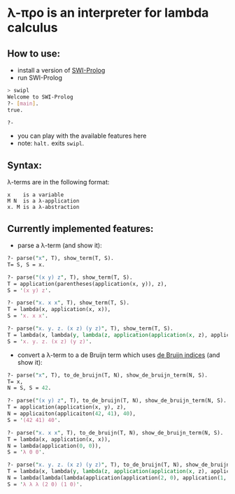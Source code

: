 λ-προ is an interpreter for lambda calculus
=====

How to use:
-----
* install a version of [SWI-Prolog](http://www.swi-prolog.org/)
* run SWI-Prolog

```bash
> swipl
Welcome to SWI-Prolog
?- [main].
true.

?-
```
* you can play with the available features here
* note: `halt.` exits `swipl`.

Syntax:
-----
λ-terms are in the following format:
```
x    is a variable
M N  is a λ-application
x. M is a λ-abstraction
```

Currently implemented features:
-----
* parse a λ-term (and show it):

```pl
?- parse("x", T), show_term(T, S).
T= S, S = x.

?- parse("(x y) z", T), show_term(T, S).
T = application(parentheses(application(x, y)), z),
S = '(x y) z'.

?- parse("x. x x", T), show_term(T, S).
T = lambda(x, application(x, x)),
S = 'x. x x'.

?- parse("x. y. z. (x z) (y z)", T), show_term(T, S).
T = lambda(x, lambda(y, lambda(z, application(application(x, z), application(y, z))))),
S = 'x. y. z. (x z) (y z)'.
```
* convert a λ-term to a de Bruijn term which uses [de Bruijn indices](https://en.wikipedia.org/wiki/De_Bruijn_index) (and show it):

```pl
?- parse("x", T), to_de_bruijn(T, N), show_de_bruijn_term(N, S).
T= x,
N = S, S = 42.

?- parse("(x y) z", T), to_de_bruijn(T, N), show_de_bruijn_term(N, S).
T = application(application(x, y), z),
N = applicaiton(applicaiton(42, 41), 40),
S = '(42 41) 40'.

?- parse("x. x x", T), to_de_bruijn(T, N), show_de_bruijn_term(N, S).
T = lambda(x, application(x, x)),
N = lambda(application(0, 0)),
S = 'λ 0 0'.

?- parse("x. y. z. (x z) (y z)", T), to_de_bruijn(T, N), show_de_bruijn_term(N, S).
T = lambda(x, lambda(y, lambda(z, application(application(x, z), application(y, z))))),
N = lambda(lambda(lambda(application(application(2, 0), application(1, 0))))),
S = 'λ λ λ (2 0) (1 0)'.
```
